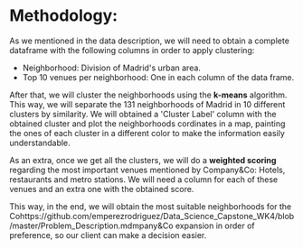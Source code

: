 # Methodology:

As we mentioned in the data description, we will need to obtain a complete dataframe with the following columns in order to apply clustering:

* Neighborhood: Division of Madrid's urban area.
* Top 10 venues per neighborhood: One in each column of the data frame.

After that, we will cluster the neighborhoods using the **k-means** algorithm. This way, we will separate the 131 neighborhoods of Madrid in 10 different clusters by similarity. We will obtained a 'Cluster Label' column with the obtained cluster and plot the neighborhoods cordinates in a map, painting the ones of each cluster in a different color to make the information easily understandable.

As an extra, once we get all the clusters, we will do a **weighted scoring** regarding the most important venues mentioned by Company&Co: Hotels, restaurants and metro stations. We will need a column for each of these venues and an extra one with the obtained score.

This way, in the end, we will obtain the most suitable neighborhoods for the Cohttps://github.com/emperezrodriguez/Data_Science_Capstone_WK4/blob/master/Problem_Description.mdmpany&Co expansion in order of preference, so our client can make a decision easier.
